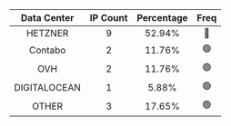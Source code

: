 | Data Center | IP Count | Percentage | Freq |
|:------------:|:--------:|:-----------:|:-----:|
| HETZNER | 9 | 52.94% | 🔴 |
| Contabo | 2 | 11.76% | 🟢 |
| OVH | 2 | 11.76% | 🟢 |
| DIGITALOCEAN | 1 | 5.88% | 🟢 |
| OTHER | 3 | 17.65% | 🟢 |
